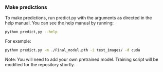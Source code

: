 ### Make predictions
To make predictions, run predict.py with the arguments as directed in the help manual. You can see the help manual by running:
```bash
python predict,py --help
```

For example:
```bash
python predict.py -m ./Final_model.pth -i test_images/ -d cuda
```

Note: You will need to add your own pretrained model. Training script will be modified for the repository shortly.